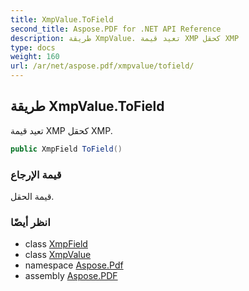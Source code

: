 ```yaml
---
title: XmpValue.ToField
second_title: Aspose.PDF for .NET API Reference
description: طريقة XmpValue. تعيد قيمة XMP كحقل XMP
type: docs
weight: 160
url: /ar/net/aspose.pdf/xmpvalue/tofield/
---
```

## طريقة XmpValue.ToField

تعيد قيمة XMP كحقل XMP.

```csharp
public XmpField ToField()
```

### قيمة الإرجاع

قيمة الحقل.

### انظر أيضًا

* class [XmpField](../../xmpfield/)
* class [XmpValue](../)
* namespace [Aspose.Pdf](../../../aspose.pdf/)
* assembly [Aspose.PDF](../../../)